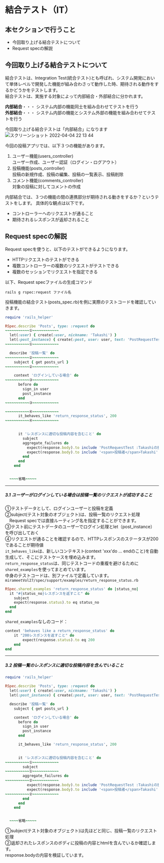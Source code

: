 # 結合テスト（IT）
## 本セクションで行うこと
- 今回取り上げる結合テストについて
- Request specの解説


## 今回取り上げる結合テストについて

結合テストは、Integration Test(統合テスト)とも呼ばれ、システム開発において単体レベルで開発した機能が組み合わさって動作した時、期待される動作をするかどうかをテストします。  
結合テストは、実施する対象によって内部結合・外部結合に分かれます。  

**内部結合**・・・ システム内部の機能同士を組み合わせてテストを行う  
**外部結合**・・・ システム内部の機能とシステム外部の機能を組み合わせてテストを行う

今回取り上げる結合テストは「内部結合」になります
![スクリーンショット 2022-04-04 22 13 44](https://user-images.githubusercontent.com/52161269/161551626-58658fa8-95e5-4152-a220-d5a096aa8bd0.png)


今回の投稿アプリでは、以下３つの機能があります。
1. ユーザー機能(users_controller)  
  ユーザー作成、ユーザー認証（ログイン・ログアウト）
2. 投稿機能(posts_controller)  
  投稿の新規作成、投稿の編集、投稿の一覧表示、投稿削除
3. コメント機能(comments_controller)  
  対象の投稿に対してコメントの作成

内部結合では、３つの機能の間の連携部分が期待される動きをするか？というテストをします。
具体的な観点は以下です。
- コントローラーへのリクエストが通ること
- 期待されるレスポンスが返却されること


## Request specの解説

Request specを使うと、以下のテストができるようになります。

- HTTPリクエストのテストができる
- 複数コントローラーの複数のリクエストがテストできる
- 複数のセッションでリクエストを指定できる


以下、Request specファイルの生成コマンド
```
rails g rspec:request ファイル名
```

投稿機能の結合テスト(posts_spec.rb)を例に実際のテストコードを確認していきます。  

```ruby
require 'rails_helper'

RSpec.describe 'Posts', type: :request do
~~~~~~~~~~~①~~~~~~~~~~~~
  let(:user) { create(:user, nickname: 'Takashi') }
  let(:post_instance) { create(:post, user: user, text: 'PostRequestTest', image: 'https://example_image_url') }
~~~~~~~~~~~①~~~~~~~~~~~~

  describe '投稿一覧' do
~~~~~~~~~~~②~~~~~~~~~~~~
    subject { get posts_url }
~~~~~~~~~~~②~~~~~~~~~~~~

    context 'ログインしている場合' do
~~~~~~~~~~~③~~~~~~~~~~~~
      before do
        sign_in user
        post_instance
      end
~~~~~~~~~~~③~~~~~~~~~~~~

~~~~~~~~~~~④~~~~~~~~~~~~
      it_behaves_like 'return_response_status', 200
~~~~~~~~~~~④~~~~~~~~~~~~
      

      it 'レスポンスに適切な投稿内容を含むこと' do
        subject
        aggregate_failures do
          expect(response.body).to include 'PostRequestTest :Takashiの投稿'
          expect(response.body).to include '<span>投稿者</span>Takashi'
        end
      end
    end


  ~~~~省略~~~~~
```
***
##### 3.1 ユーザーがログインしている場合は投稿一覧のリクエストが成功すること

①テストデータとして、ログインユーザーと投稿を定義  
②subject(テスト対象のオブジェクト)は、投稿一覧のリクエスト処理  
　Request specでは直接ルーティング名を指定することができます。  
③テスト前にテストデータのユーザーでログイン処理とlet（post_instance）を呼び出しておく  
④リクエストが通ることを確認するので、HTTPレスポンスのステータスが200であることが期待値  
`it_behaves_like`は、新しいコンテキスト(context 'xxx'do ... endのこと)を自動生成して、そこにテストケースを埋め込みます。  
`return_response_status`は、同じテストコードの重複を避けるために`shared_examples`を使ってまとめています。  
中身のテストコードは、別ファイルで定義しています。  
`mirameetVol27/spec/support/examples/return_response_status.rb`  
```ruby
RSpec.shared_examples 'return_response_status' do |status_no|
  it "#{status_no}レスポンスを返すこと" do
    subject
    expect(response.status).to eq status_no
  end
end
```

`shared_examples`なしのコード：
```ruby
context 'behaves like a return_response_status' do
    it "200レスポンスを返すこと" do
        expect(response.status).to eq 200
    end
end
```

***
##### 3.2 投稿一覧のレスポンスに適切な投稿内容を含んでいること

```ruby
require 'rails_helper'

RSpec.describe 'Posts', type: :request do
  let(:user) { create(:user, nickname: 'Takashi') }
  let(:post_instance) { create(:post, user: user, text: 'PostRequestTest', image: 'https://example_image_url') }

  describe '投稿一覧' do
    subject { get posts_url }

    context 'ログインしている場合' do
      before do
        sign_in user
        post_instance
      end

      it_behaves_like 'return_response_status', 200
      

      it 'レスポンスに適切な投稿内容を含むこと' do
~~~~~~~~~~~①~~~~~~~~~~~~
        subject
~~~~~~~~~~~①~~~~~~~~~~~~
        aggregate_failures do
~~~~~~~~~~~②~~~~~~~~~~~~
          expect(response.body).to include 'PostRequestTest :Takashiの投稿'
          expect(response.body).to include '<span>投稿者</span>Takashi'
~~~~~~~~~~~②~~~~~~~~~~~~
        end
      end
    end


  ~~~~省略~~~~~
```

①subject(テスト対象のオブジェクト)は先ほどと同じ、投稿一覧のリクエスト処理  
②返却されたレスポンスのボディに投稿の内容とhtmlを含んでいるか確認します。  
response.bodyの内容を検証しています。







